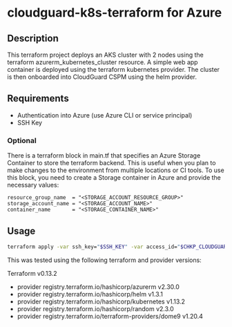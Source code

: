 # cloudguard-k8s-terraform for Azure

## Description

This terraform project deploys an AKS cluster with 2 nodes using the terraform azurerm_kubernetes_cluster resource.  A simple web app container is deployed using the terraform kubernetes provider.  The cluster is then onboarded into CloudGuard CSPM using the helm provider.

## Requirements

- Authentication into Azure (use Azure CLI or service principal)
- SSH Key

### Optional

There is a terraform block in main.tf that specifies an Azure Storage Container to store the terraform backend.
This is useful when you plan to make changes to the environment from multiple locations or CI tools.
To use this block, you need to create a Storage container in Azure and provide the necessary values:

    resource_group_name  = "<STORAGE_ACCOUNT_RESOURCE_GROUP>"
    storage_account_name = "<STORAGE_ACCOUNT_NAME>"
    container_name       = "<STORAGE_CONTAINER_NAME>"


## Usage

```bash
terraform apply -var ssh_key="$SSH_KEY" -var access_id="$CHKP_CLOUDGUARD_ID" -var secret_key="$CHKP_CLOUDGUARD_SECRET"
```
This was tested using the following terraform and provider versions:

Terraform v0.13.2
+ provider registry.terraform.io/hashicorp/azurerm v2.30.0
+ provider registry.terraform.io/hashicorp/helm v1.3.1
+ provider registry.terraform.io/hashicorp/kubernetes v1.13.2
+ provider registry.terraform.io/hashicorp/random v2.3.0
+ provider registry.terraform.io/terraform-providers/dome9 v1.20.4
